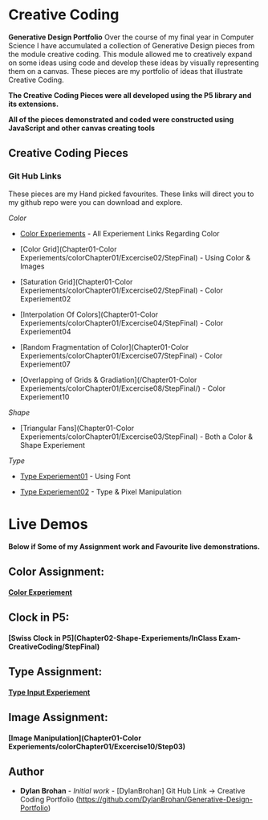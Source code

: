 # Creative Coding

**Generative Design Portfolio**
Over the course of my final year in Computer Science I have accumulated a collection of Generative Design pieces from the module creative coding. This module allowed me to creatively expand on some ideas using code and develop these ideas by visually representing them on a canvas. These pieces are my portfolio of ideas that illustrate Creative Coding.

**The Creative Coding Pieces were all developed using the P5 library and its extensions.**

**All of the pieces demonstrated and coded were constructed using JavaScript and other canvas creating tools**

## Creative Coding Pieces

### Git Hub Links

These pieces are my Hand picked favourites. These links will direct you to my github repo were you can download and explore.

_Color_

- [Color Experiements](https://github.com/DylanBrohan/Generative-Design-Portfolio/tree/master/Chapter01-Color%20Experiements) - All Experiement Links Regarding Color

- [Color Grid](Chapter01-Color Experiements/colorChapter01/Excercise02/StepFinal) - Using Color & Images

- [Saturation Grid](Chapter01-Color Experiements/colorChapter01/Excercise02/StepFinal) - Color Experiement02

- [Interpolation Of Colors](Chapter01-Color Experiements/colorChapter01/Excercise04/StepFinal) - Color Experiement04

- [Random Fragmentation of Color](Chapter01-Color Experiements/colorChapter01/Excercise07/StepFinal) - Color Experiement07

- [Overlapping of Grids & Gradiation](/Chapter01-Color Experiements/colorChapter01/Excercise08/StepFinal/) - Color Experiement10

_Shape_

- [Triangular Fans](Chapter01-Color Experiements/colorChapter01/Excercise03/StepFinal) - Both a Color & Shape Experiement

_Type_

- [Type Experiement01](Chapter03-Type/type_from_outline_template) - Using Font

- [Type Experiement02](Chapter03-Type/type_from_pixels_template) - Type & Pixel Manipulation

# Live Demos

**Below if Some of my Assignment work and Favourite live demonstrations.**

## Color Assignment:

#### [Color Experiement](Generative-Design-Portfolio/Chapter01-ColorExperiements/colorChapter01/Excercise04/StepFinal/)

## Clock in P5:

#### [Swiss Clock in P5](Chapter02-Shape-Experiements/InClass Exam-CreativeCoding/StepFinal)

## Type Assignment:

#### [Type Input Experiement](Chapter03-Type/Assignment3-Type)

## Image Assignment:

#### [Image Manipulation](Chapter01-Color Experiements/colorChapter01/Excercise10/Step03)

## Author

- **Dylan Brohan** - _Initial work_ - [DylanBrohan]
  Git Hub Link -> Creative Coding Portfolio
  (https://github.com/DylanBrohan/Generative-Design-Portfolio)
